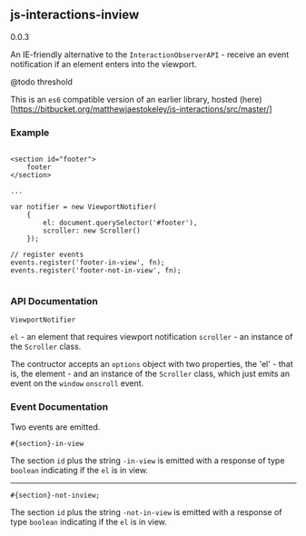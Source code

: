 ## js-interactions-inview

0.0.3

An IE-friendly alternative to the `InteractionObserverAPI` - receive an event notification if an element enters into the viewport.

@todo threshold

This is an `es6` compatible version of an earlier library, hosted (here)[https://bitbucket.org/matthewjaestokeley/js-interactions/src/master/]

### Example

```

<section id="footer">
    footer
</section>

...

var notifier = new ViewportNotifier(
	{
		el: document.querySelector('#footer'),
		scroller: new Scroller()
	});

// register events
events.register('footer-in-view', fn);
events.register('footer-not-in-view', fn);


```


### API Documentation

```
ViewportNotifier
```

`el` - an element that requires viewport notification
`scroller` - an instance of the `Scroller` class.

The contructor accepts an `options` object with two properties, the 'el' - that is, the element - and an instance of the `Scroller` class, which just emits an event on the `window` `onscroll` event. 

### Event Documentation

Two events are emitted.

```
#{section}-in-view
```

The section `id` plus the string `-in-view` is emitted with a response of type `boolean` indicating if the `el` is in view.

---


```
#{section}-not-inview;
```

The section `id` plus the string `-not-in-view` is emitted with a response of type `boolean` indicating if the `el` is in view.

```